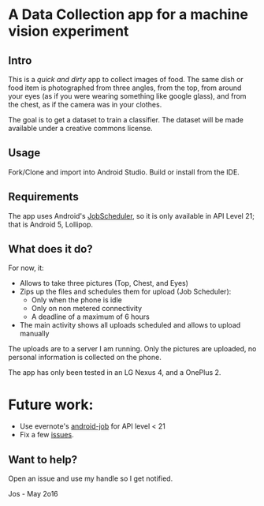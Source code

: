 # A Data Collection app for a machine vision experiment 

## Intro
This is a _quick and dirty_ app to collect images of food. The same dish or food
item is photographed from three angles, from the top, from around your eyes (as
if you were wearing something like google glass), and from the chest, as if the
camera was in your clothes.

The goal is to get a dataset to train a classifier. The dataset will be made
available under a creative commons license.

## Usage
Fork/Clone and import into Android Studio. Build or install from the IDE.

## Requirements
The app uses Android's [JobScheduler](https://developer.android.com/reference/android/app/job/JobScheduler.html), so it is only available in API Level 21; that is Android 5, Lollipop.

## What does it do?
For now, it:

  - Allows to take three pictures (Top, Chest, and Eyes)
  - Zips up the files and schedules them for upload (Job Scheduler):
    - Only when the phone is idle
    - Only on non metered connectivity
    - A deadline of a maximum of 6 hours
  - The main activity shows all uploads scheduled and allows to upload manually

The uploads are to a server I am running. Only the pictures are uploaded, no personal information is collected on the phone.

The app has only been tested in an LG Nexus 4, and a OnePlus 2.

# Future work:
  - Use evernote's [android-job](https://github.com/evernote/android-job) for API level < 21
  - Fix a few [issues](https://github.com/josmas/PictureUploader/issues).

## Want to help?
Open an issue and use my handle so I get notified.

Jos - May 2o16
